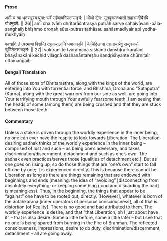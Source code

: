 #### Prose 

अमी च त्वां धृतराष्ट्रस्य पुत्रा:
सर्वे सहैवावनिपालसङ्घै: |
भीष्मो द्रोण: सूतपुत्रस्तथासौ
सहास्मदीयैरपि योधमुख्यै: || 26||
amī cha tvāṁ dhṛitarāśhtrasya putrāḥ
sarve sahaivāvani-pāla-saṅghaiḥ
bhīṣhmo droṇaḥ sūta-putras tathāsau
sahāsmadīyair api yodha-mukhyaiḥ

वक्त्राणि ते त्वरमाणा विशन्ति
दंष्ट्राकरालानि भयानकानि |
केचिद्विलग्ना दशनान्तरेषु
सन्दृश्यन्ते चूर्णितैरुत्तमाङ्गै: || 27||
vaktrāṇi te tvaramāṇā viśhanti
danṣhṭrā-karālāni bhayānakāni
kechid vilagnā daśhanāntareṣhu
sandṛiśhyante chūrṇitair uttamāṅgaiḥ

 #### Bengali Translation 

All of those sons of Dhritarasthra, along with the kings of the world, are entering into You with torrential force, and Bhishma, Drona and “Sutaputra” (Karna), along with the great warriors from our side as well, are going into Your terrifying mouth through Your awfully fearsome teeth. I am seeing that the heads of some (among them) are being crushed and that they are stuck between those teeth. 

 #### Commentary 

Unless a stake is driven through the worldly experience in the inner being, no one can ever have the respite to look towards Liberation. The Liberation-desiring sadhak thinks of the worldly experience in the inner being – comprised of lust and such – as being one’s adversary, and takes discrimination/discernment, detachment and such as one’s own. The sadhak even practices/serves those [qualities of detachment etc.]. But as one goes on rising up, so do those things that are “one’s own” start to fall off one by one; it is experienced directly. This is because there cannot be Liberation as long as there are things remaining that are endowed with beginnings and ends (meaning: the idea of “avoiding” [disconnecting from absolutely everything; or keeping something good and discarding the bad] is meaningless). Thus, in the beginning, the things that appear to be “against” one have to be rooted out, directly. [However], whatever is born of the antahkarana [inner operators of personal consciousness], all of that is distortion [of Reality]. There is no good and bad attributed to them. The worldly experience is desire, and that “that Liberation, oh I just about have it” – that is also desire. Some a little before, some a little later – but I see that no one is being spared from burning in the Fire of Brahman. The reflected consciousness, impressions, desire to do duty, discrimination/discernment, detachment – all are going away. 